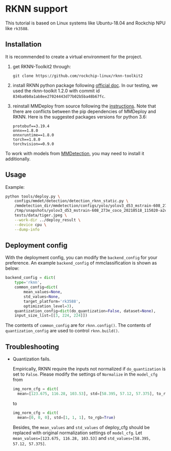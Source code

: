 # RKNN support

This tutorial is based on Linux systems like Ubuntu-18.04 and Rockchip NPU like `rk3588`.

## Installation

It is recommended to create a virtual environment for the project.

1. get RKNN-Toolkit2 through:

   ```
   git clone https://github.com/rockchip-linux/rknn-toolkit2
   ```

2. install RKNN python package following [official doc](https://github.com/rockchip-linux/rknn-toolkit2/tree/master/doc). In our testing, we used the rknn-toolkit 1.2.0 with commit id `834ba0b0a1ab8ee27024443d77b02b5ba48b67fc`.

3. reinstall MMDeploy from source following the [instructions](../01-how-to-build/build_from_source.md). Note that there are conflicts between the pip dependencies of MMDeploy and RKNN. Here is the suggested packages versions for python 3.6:

   ```
   protobuf==3.19.4
   onnx==1.8.0
   onnxruntime==1.8.0
   torch==1.8.0
   torchvision==0.9.0
   ```

To work with models from [MMDetection](https://github.com/open-mmlab/mmdetection/blob/master/docs/get_started.md), you may need to install it additionally.

## Usage

Example:

```bash
python tools/deploy.py \
    configs/mmdet/detection/detection_rknn_static.py \
    /mmdetection_dir/mmdetection/configs/yolo/yolov3_d53_mstrain-608_273e_coco.py \
    /tmp/snapshots/yolov3_d53_mstrain-608_273e_coco_20210518_115020-a2c3acb8.pth \
    tests/data/tiger.jpeg \
    --work-dir ../deploy_result \
    --device cpu \
    --dump-info
```

## Deployment config

With the deployment config, you can modify the `backend_config` for your preference. An example `backend_config` of mmclassification is shown as below:

```python
backend_config = dict(
    type='rknn',
    common_config=dict(
        mean_values=None,
        std_values=None,
        target_platform='rk3588',
        optimization_level=3),
    quantization_config=dict(do_quantization=False, dataset=None),
    input_size_list=[[3, 224, 224]])

```

The contents of `common_config` are for `rknn.config()`. The contents of `quantization_config` are used to control `rknn.build()`.

## Troubleshooting

- Quantization fails.

  Empirically, RKNN require the inputs not normalized if `do_quantization` is set to `False`. Please modify the settings of `Normalize` in the `model_cfg` from

  ```python
  img_norm_cfg = dict(
    mean=[123.675, 116.28, 103.53], std=[58.395, 57.12, 57.375], to_rgb=True)
  ```

  to

  ```python
  img_norm_cfg = dict(
    mean=[0, 0, 0], std=[1, 1, 1], to_rgb=True)
  ```

  Besides, the `mean_values` and `std_values` of deploy_cfg should be replaced with original normalization settings of `model_cfg`. Let `mean_values=[123.675, 116.28, 103.53]` and `std_values=[58.395, 57.12, 57.375]`.
